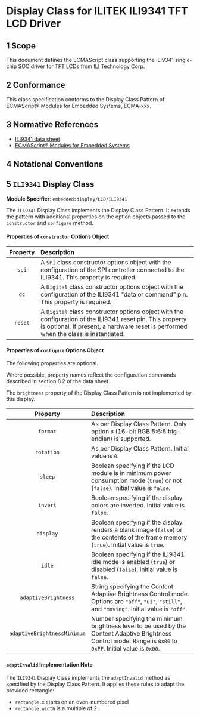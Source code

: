 
# Display Class for ILITEK ILI9341 TFT LCD Driver

## 1 Scope

This document defines the ECMAScript class supporting the ILI9341 single-chip SOC driver for TFT LCDs from ILI Technology Corp.

## 2 Conformance

This class specification conforms to the Display Class Pattern of ECMAScript® Modules for Embedded Systems, ECMA-xxx.

## 3 Normative References

- [ILI9341 data sheet](https://www.crystalfontz.com/controllers/Ilitek/ILI9341/142/)
- [ECMAScript® Modules for Embedded Systems](https://EcmaTC53.github.io/spec/web/spec.html)

## 4 Notational Conventions

## 5 `ILI9341` Display Class

**Module Specifier**: `embedded:display/LCD/ILI9341`

The `ILI9341` Display Class implements the Display Class Pattern. It extends the pattern with additional properties on the option objects passed to the `constructor` and `configure` method.

#### Properties of `constructor` Options Object

| Property | Description |
| :---: | :--- |
| `spi` | A `SPI` class constructor options object with the configuration of the SPI controller connected to the ILI9341. This property is required.
| `dc` | A `Digital` class constructor options object with the configuration of the ILI9341 "data or command" pin. This property is required. 
| `reset` | A `Digital` class constructor options object with the configuration of the ILI9341 reset pin. This property is optional. If present, a hardware reset is performed when the class is instantiated.

#### Properties of `configure` Options Object

The following properties are optional. 

Where possible, property names reflect the configuration commands described in section 8.2 of the data sheet.

The `brightness` property of the Display Class Pattern is not implemented by this display.

| Property | Description |
| :---: | :--- |
| `format` | As per Display Class Pattern. Only option `8` (16-bit RGB 5:6:5 big-endian) is supported.
| `rotation` | As per Display Class Pattern. Initial value is `0`.
| `sleep` | Boolean specifying if the LCD module is in minimum power consumption mode (`true`) or not (`false`). Initial value is `false`.
| `invert` | Boolean specifying if the display colors are inverted. Initial value is `false`.
| `display` | Boolean specifying if the display renders a blank image (`false`) or the contents of the frame memory (`true`). Initial value is `true`.
| `idle` | Boolean specifying if the ILI9341 idle mode is enabled (`true`) or disabled (`false`). Initial value is `false`.
| `adaptiveBrightness` | String specifying the Content Adaptive Brightness Control mode. Options are `"off"`, `"ui"`, `"still"`, and `"moving"`. Initial value is `"off"`.
| `adaptiveBrightnessMinimum` | Number specifying the minimum brightness level to be used by the Content Adaptive Brightness Control mode. Range is `0x00` to `0xFF`. Initial value is `0x00`.

#### `adaptInvalid` Implementation Note

The `ILI9341` Display Class implements the `adaptInvalid` method as specified by the Display Class Pattern. It applies these rules to adapt the provided rectangle:

* `rectangle.x` starts on an even-numbered pixel
* `rectangle.width` is a multiple of 2
